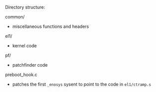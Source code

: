 Directory structure:

common/
- miscellaneous functions and headers

el1/
- kernel code

pf/
- patchfinder code

preboot_hook.c
- patches the first `_enosys` sysent to point to the code in `el1/ctramp.s`
